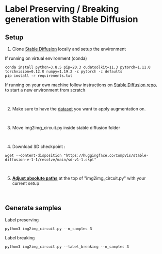 # Label Preserving / Breaking generation with Stable Diffusion

## Setup

1. Clone [Stable Diffusion](https://github.com/CompVis/stable-diffusion) locally and setup the environment

If running on virtual environment (conda)
```
conda install python=3.8.5 pip=20.3 cudatoolkit=11.3 pytorch=1.11.0 torchvision=0.12.0 numpy=1.19.2 -c pytorch -c defaults
pip install -r requirements.txt
```

If running on your own machine follow instructions on [Stable Diffusion repo.](https://github.com/CompVis/stable-diffusion) to
start a new environment from scratch

<br>

2. Make sure to have the [dataset](https://uvaauas.figshare.com/articles/dataset/Low-Resource_Image_Transfer_Evaluation_Benchmark/25577145?file=45571590) you want to apply augmentation on.

<br>

3. Move img2img_circuit.py inside stable diffusion folder

<br>

4. Download SD checkpoint :
```
wget --content-disposition "https://huggingface.co/CompVis/stable-diffusion-v-1-1/resolve/main/sd-v1-1.ckpt"  
```

<br>

5. [**Adjust absolute paths**](https://github.com/OmarFacchini/LoRa-challengingDatasets/blob/fd4c41b7647d9d14f9a3284d6cfb993b58315cce/data_generation/img2img_circuit.py#L3#L9) at the top of "img2img_circuit.py" with your current setup

<br>

## Generate samples

Label preserving
```
python3 img2img_circuit.py --n_samples 3
```

Label breaking
```
python3 img2img_circuit.py --label_breaking --n_samples 3
```
